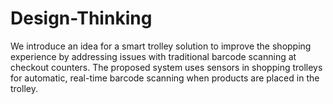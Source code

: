 # Design-Thinking
We introduce an idea for a smart trolley solution to improve the shopping experience by addressing issues with traditional barcode scanning at checkout counters. The proposed system uses sensors in shopping trolleys for automatic, real-time barcode scanning when products are placed in the trolley.
